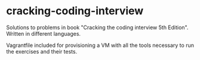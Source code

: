# cracking-coding-interview
Solutions to problems in book "Cracking the coding interview 5th Edition". Written in different languages.

Vagrantfile included for provisioning a VM with all the tools necessary to run the exercises and their tests.
